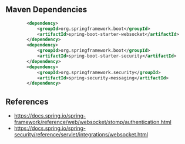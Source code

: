 

## Maven Dependencies
```xml
		<dependency>
			<groupId>org.springframework.boot</groupId>
			<artifactId>spring-boot-starter-websocket</artifactId>
		</dependency>
		<dependency>
			<groupId>org.springframework.boot</groupId>
			<artifactId>spring-boot-starter-security</artifactId>
		</dependency>
		<dependency>
			<groupId>org.springframework.security</groupId>
			<artifactId>spring-security-messaging</artifactId>
		</dependency>
```



## References
- https://docs.spring.io/spring-framework/reference/web/websocket/stomp/authentication.html
- https://docs.spring.io/spring-security/reference/servlet/integrations/websocket.html